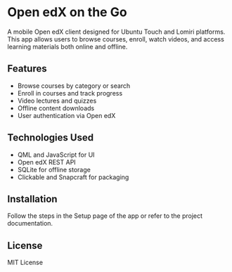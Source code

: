 # Open edX on the Go

A mobile Open edX client designed for Ubuntu Touch and Lomiri platforms. This app allows users to browse courses, enroll, watch videos, and access learning materials both online and offline.

## Features
- Browse courses by category or search
- Enroll in courses and track progress
- Video lectures and quizzes
- Offline content downloads
- User authentication via Open edX

## Technologies Used
- QML and JavaScript for UI
- Open edX REST API
- SQLite for offline storage
- Clickable and Snapcraft for packaging

## Installation
Follow the steps in the Setup page of the app or refer to the project documentation.

## License
MIT License
